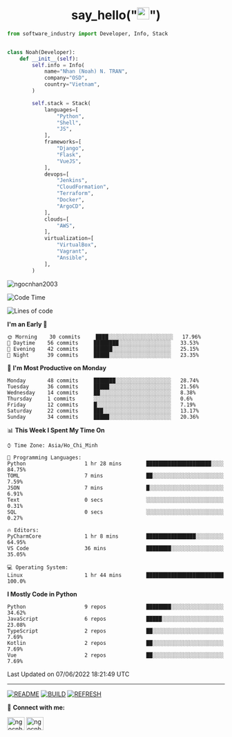 <h1 align="center">say_hello("<img src="https://media.giphy.com/media/hvRJCLFzcasrR4ia7z/giphy.gif" width="28">")</h1>

```python
from software_industry import Developer, Info, Stack


class Noah(Developer):
    def __init__(self):
        self.info = Info(
            name="Nhan (Noah) N. TRAN",
            company="OSD",
            country="Vietnam",
        )

        self.stack = Stack(
            languages=[
                "Python",
                "Shell",
                "JS",
            ],
            frameworks=[
                "Django",
                "Flask",
                "VueJS",
            ],
            devops=[
                "Jenkins",
                "CloudFormation",
                "Terraform",
                "Docker",
                "ArgoCD",
            ],
            clouds=[
                "AWS",
            ],
            virtualization=[
                "VirtualBox",
                "Vagrant",
                "Ansible",
            ],
        )
```
<img src="https://komarev.com/ghpvc/?username=ngocnhan2003&label=Profile%20views&color=0e75b6&style=flat" alt="ngocnhan2003" /> 

<!--START_SECTION:waka-->
![Code Time](http://img.shields.io/badge/Code%20Time-319%20hrs%2040%20mins-blue)

![Lines of code](https://img.shields.io/badge/From%20Hello%20World%20I%27ve%20Written-18%20Thousand%20lines%20of%20code-blue)

**I'm an Early 🐤** 

```text
🌞 Morning    30 commits     ████░░░░░░░░░░░░░░░░░░░░░   17.96% 
🌆 Daytime    56 commits     ████████░░░░░░░░░░░░░░░░░   33.53% 
🌃 Evening    42 commits     ██████░░░░░░░░░░░░░░░░░░░   25.15% 
🌙 Night      39 commits     █████░░░░░░░░░░░░░░░░░░░░   23.35%

```
📅 **I'm Most Productive on Monday** 

```text
Monday       48 commits     ███████░░░░░░░░░░░░░░░░░░   28.74% 
Tuesday      36 commits     █████░░░░░░░░░░░░░░░░░░░░   21.56% 
Wednesday    14 commits     ██░░░░░░░░░░░░░░░░░░░░░░░   8.38% 
Thursday     1 commits      ░░░░░░░░░░░░░░░░░░░░░░░░░   0.6% 
Friday       12 commits     █░░░░░░░░░░░░░░░░░░░░░░░░   7.19% 
Saturday     22 commits     ███░░░░░░░░░░░░░░░░░░░░░░   13.17% 
Sunday       34 commits     █████░░░░░░░░░░░░░░░░░░░░   20.36%

```


📊 **This Week I Spent My Time On** 

```text
⌚︎ Time Zone: Asia/Ho_Chi_Minh

💬 Programming Languages: 
Python                   1 hr 28 mins        █████████████████████░░░░   84.75% 
TOML                     7 mins              ██░░░░░░░░░░░░░░░░░░░░░░░   7.59% 
JSON                     7 mins              █░░░░░░░░░░░░░░░░░░░░░░░░   6.91% 
Text                     0 secs              ░░░░░░░░░░░░░░░░░░░░░░░░░   0.31% 
SQL                      0 secs              ░░░░░░░░░░░░░░░░░░░░░░░░░   0.27%

🔥 Editors: 
PyCharmCore              1 hr 8 mins         ████████████████░░░░░░░░░   64.95% 
VS Code                  36 mins             ████████░░░░░░░░░░░░░░░░░   35.05%

💻 Operating System: 
Linux                    1 hr 44 mins        █████████████████████████   100.0%

```

**I Mostly Code in Python** 

```text
Python                   9 repos             ████████░░░░░░░░░░░░░░░░░   34.62% 
JavaScript               6 repos             █████░░░░░░░░░░░░░░░░░░░░   23.08% 
TypeScript               2 repos             ██░░░░░░░░░░░░░░░░░░░░░░░   7.69% 
Kotlin                   2 repos             ██░░░░░░░░░░░░░░░░░░░░░░░   7.69% 
Vue                      2 repos             ██░░░░░░░░░░░░░░░░░░░░░░░   7.69%

```



 Last Updated on 07/06/2022 18:21:49 UTC
<!--END_SECTION:waka-->

<hr>

[![README](https://github.com/ngocnhan2003/ngocnhan2003/actions/workflows/000_readme.yml/badge.svg)](https://github.com/ngocnhan2003/ngocnhan2003/actions/workflows/000_readme.yml)
[![BUILD](https://github.com/ngocnhan2003/ngocnhan2003/actions/workflows/001_build.yml/badge.svg)](https://github.com/ngocnhan2003/ngocnhan2003/actions/workflows/001_build.yml)
[![REFRESH](https://github.com/ngocnhan2003/ngocnhan2003/actions/workflows/002_refresh.yml/badge.svg)](https://github.com/ngocnhan2003/ngocnhan2003/actions/workflows/002_refresh.yml)

🔗 **Connect with me:**

<a href="https://linkedin.com/in/ngocnhan2003" target="blank"><img align="center" src="https://raw.githubusercontent.com/rahuldkjain/github-profile-readme-generator/master/src/images/icons/Social/linked-in-alt.svg" alt="ngocnhan2003" height="30" width="40" /></a>
<a href="https://instagram.com/ngocnhan2003" target="blank"><img align="center" src="https://raw.githubusercontent.com/rahuldkjain/github-profile-readme-generator/master/src/images/icons/Social/instagram.svg" alt="ngocnhan2003" height="30" width="40" /></a>
